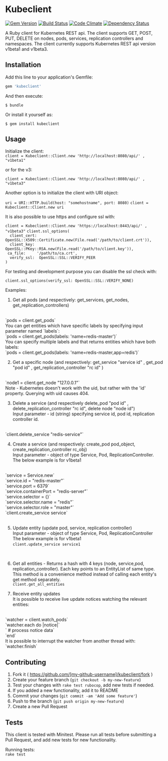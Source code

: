 # Kubeclient

[![Gem Version](https://badge.fury.io/rb/kubeclient.svg)](http://badge.fury.io/rb/kubeclient)
[![Build Status](https://travis-ci.org/abonas/kubeclient.svg)](https://travis-ci.org/abonas/kubeclient)
[![Code Climate](http://img.shields.io/codeclimate/github/abonas/kubeclient.svg)](https://codeclimate.com/github/abonas/kubeclient)
[![Dependency Status](https://gemnasium.com/abonas/kubeclient.svg)](https://gemnasium.com/abonas/kubeclient)

A Ruby client for Kubernetes REST api.
The client supports GET, POST, PUT, DELETE on nodes, pods, services, replication controllers and namespaces.
The client currently supports Kubernetes REST api version v1beta1 and v1beta3.

## Installation

Add this line to your application's Gemfile:

```ruby
gem 'kubeclient'
```

And then execute:

    $ bundle

Or install it yourself as:

    $ gem install kubeclient

## Usage

Initialize the client: <br>
`client = Kubeclient::Client.new 'http://localhost:8080/api/' , "v1beta1"`

or for the v3:

`client = Kubeclient::Client.new 'http://localhost:8080/api/' , "v1beta3"`

Another option is to initialize the client with URI object:

`uri = URI::HTTP.build(host: "somehostname", port: 8080)`
`client = Kubeclient::Client.new uri`


It is also possible to use https and configure ssl with:

`client = Kubeclient::Client.new 'https://localhost:8443/api/' , "v1beta3"`
`client.ssl_options(` <br>
`  client_cert: OpenSSL::X509::Certificate.new(File.read('/path/to/client.crt')),` <br>
`  client_key:  OpenSSL::PKey::RSA.new(File.read('/path/to/client.key')),` <br>
`  ca_file:     '/path/to/ca.crt', ` <br>
`  verify_ssl:  OpenSSL::SSL::VERIFY_PEER` <br>
`)` <br>

For testing and development purpose you can disable the ssl check with:

`client.ssl_options(verify_ssl: OpenSSL::SSL::VERIFY_NONE)`


Examples:

1. Get all pods (and respectively: get_services, get_nodes, get_replication_controllers)
<br>
`pods = client.get_pods`
<br>
You can get entities which have specific labels by specifying input parameter named `labels`: <br>
`pods = client.get_pods(labels: 'name=redis-master')` <br>
You can specify multiple labels and that returns entities which have both labels:  <br>
`pods = client.get_pods(labels: 'name=redis-master,app=redis')`

2. Get a specific node (and respectively: get_service "service id" , get_pod "pod id" , get_replication_controller "rc id" )
<br>
`node1 = client.get_node "127.0.0.1"`
<br>
Note - Kubernetes doesn't work with the uid, but rather with the 'id' property.
Querying with uid causes 404.

3. Delete a service (and respectively delete_pod "pod id" , delete_replication_controller "rc id", delete node "node id") <br>
Input parameter - id (string) specifying service id, pod id, replication controller id.
<br>
`client.delete_service "redis-service"`
<br>

4. Create a service (and respectively: create_pod pod_object, create_replication_controller rc_obj) <br>
Input parameter - object of type Service, Pod, ReplicationController. <br>
The below example is for v1beta1
<br>
`service = Service.new` <br>
`service.id = "redis-master"`<br>
`service.port = 6379`<br>
`service.containerPort  = "redis-server"`<br>
`service.selector = {}`<br>
`service.selector.name = "redis"`<br>
`service.selector.role = "master"`<br>
`client.create_service service`<br>
<br>

5. Update entity (update pod, service, replication controller) <br>
Input parameter - object of type Service, Pod, ReplicationController <br>
The below example is for v1beta1 <br>
`client.update_service service1`
<br>

6. Get all entities - Returns a hash with 4 keys (node, service,pod, replication_controller). Each key points to an EntityList of same type. This method
 is a convenience method instead of calling each entity's get method separately. <br>
`client.get_all_entities`

7. Receive entity updates <br>
It is possible to receive live update notices watching the relevant entities:
<br>
`watcher = client.watch_pods` <br>
`watcher.each do |notice|` <br>
`  # process notice data` <br>
`end` <br>
It is possible to interrupt the watcher from another thread with:
<br>
`watcher.finish` <br>

## Contributing

1. Fork it ( https://github.com/[my-github-username]/kubeclient/fork )
2. Create your feature branch (`git checkout -b my-new-feature`)
3. Test your changes with `rake test rubocop`, add new tests if needed.
4. If you added a new functionality, add it to README
5. Commit your changes (`git commit -am 'Add some feature'`)
6. Push to the branch (`git push origin my-new-feature`)
7. Create a new Pull Request

## Tests

This client is tested with Minitest.
Please run all tests before submitting a Pull Request, and add new tests for new functionality.

Running tests: <br>
`rake test`
